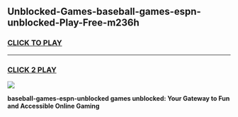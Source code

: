 
## Unblocked-Games-baseball-games-espn-unblocked-Play-Free-m236h
<h3>
<a href="https://premium76.site?title=baseball-games-espn-unblocked&ref=18A1">CLICK TO PLAY</a></h3>
<hr>

<h3>
<a href="https://premium76.site?title=baseball-games-espn-unblocked&ref=18A1">CLICK 2 PLAY</a>
  
</h3>

<a href="https://premium76.site?title=baseball-games-espn-unblocked&ref=18A1"><img src="https://clearcache.store/games.png"></a>


**baseball-games-espn-unblocked games unblocked: Your Gateway to Fun and Accessible Online Gaming**
